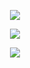 
<p align="center"> <img src="http://github-readme-streak-stats.herokuapp.com?user=AOx0&theme=github-dark&hide_border=true&date_format=M%20j%5B%2C%20Y%5D" align="center" /> </p>

<p align="center"> <img src="https://github-readme-stats.vercel.app/api?username=aox0&show_icons=true&theme=github_dark&include_all_commits=true" align="center" /> </p>

<p align="center"> <img src="https://github-readme-stats.vercel.app/api/top-langs/?username=aox0&layout=compact&theme=github_dark" align="center" /> </p>
<!--
**AOx0/AOx0** is a ✨ _special_ ✨ repository because its `README.md` (this file) appears on your GitHub profile.

Here are some ideas to get you started:

- 🔭 I’m currently working on ...
- 🌱 I’m currently learning ...
- 👯 I’m looking to collaborate on ...
- 🤔 I’m looking for help with ...
- 💬 Ask me about ...
- 📫 How to reach me: ...
- 😄 Pronouns: ...
- ⚡ Fun fact: ...
-->
